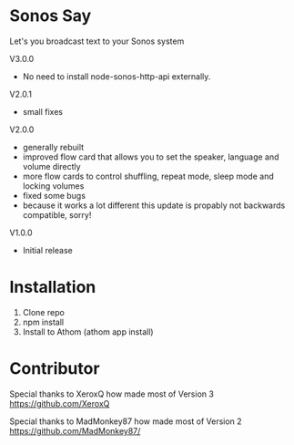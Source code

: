 # Sonos Say

Let's you broadcast text to your Sonos system

V3.0.0
* No need to install node-sonos-http-api externally. 

V2.0.1
* small fixes

V2.0.0
* generally rebuilt
* improved flow card that allows you to set the speaker, language and volume directly
* more flow cards to control shuffling, repeat mode, sleep mode and locking volumes
* fixed some bugs
* because it works a lot different this update is propably not backwards compatible, sorry!

V1.0.0
* Initial release


# Installation
1. Clone repo
2. npm install
3. Install to Athom (athom app install)

# Contributor
Special thanks to XeroxQ how made most of Version 3
https://github.com/XeroxQ

Special thanks to MadMonkey87 how made most of Version 2
https://github.com/MadMonkey87/
